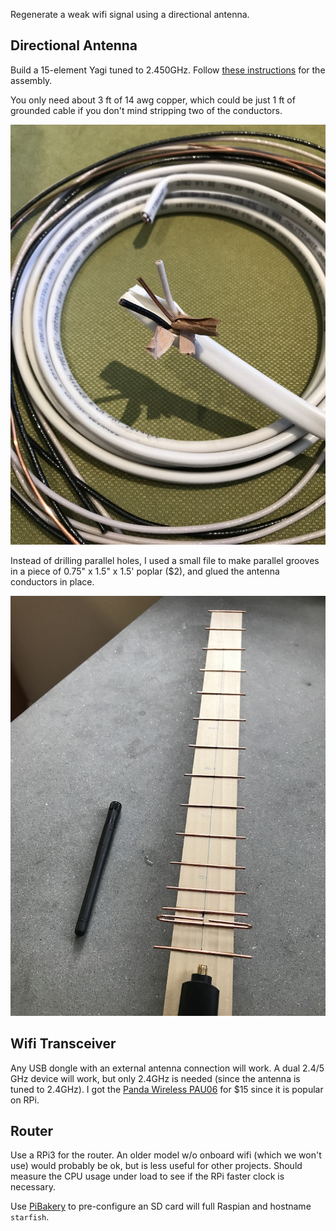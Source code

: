 Regenerate a weak wifi signal using a directional antenna.

## Directional Antenna

Build a 15-element Yagi tuned to 2.450GHz. Follow [these instructions](https://www.ab9il.net/wlan-projects/wifi6.html) for the assembly.

You only need about 3 ft of 14 awg copper, which could be just 1 ft of grounded cable if you don't mind stripping two of the conductors.

![grounded cable](https://raw.githubusercontent.com/dkirkby/starfish/master/img/IMG_2404.JPG)

Instead of drilling parallel holes, I used a small file to make parallel grooves in a piece of 0.75" x 1.5" x 1.5' poplar ($2),
and glued the antenna conductors in place.

![groove assembly](https://raw.githubusercontent.com/dkirkby/starfish/master/img/IMG_2403.JPG)

## Wifi Transceiver

Any USB dongle with an external antenna connection will work.  A dual 2.4/5 GHz device will work, but only 2.4GHz is needed
(since the antenna is tuned to 2.4GHz).  I got the [Panda Wireless PAU06](https://www.amazon.com/Panda-Wireless-PAU06-300Mbps-Adapter/dp/B00JDVRCI0)
for $15 since it is popular on RPi.

## Router

Use a RPi3 for the router. An older model w/o onboard wifi (which we won't use) would probably be ok, but is less
useful for other projects.  Should measure the CPU usage under load to see if the RPi faster clock is necessary.

Use [PiBakery](http://www.pibakery.org/) to pre-configure an SD card will full Raspian and hostname `starfish`.
